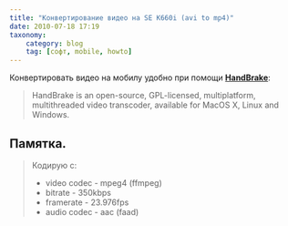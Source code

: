 ```yaml
---
title: "Конвертирование видео на SE K660i (avi to mp4)"
date: 2010-07-18 17:19
taxonomy:
    category: blog
	tag: [софт, mobile, howto]
---
```


Конвертировать видео на мобилу удобно при помощи **[HandBrake](http://handbrake.fr/)**:

> HandBrake is an open-source, GPL-licensed, multiplatform, multithreaded video transcoder, available for MacOS X, Linux and Windows.

## Памятка.

> Кодирую с:
> 
> *   video codec - mpeg4 (ffmpeg)
> *   bitrate - 350kbps
> *   framerate - 23.976fps
> *   audio codec - aac (faad)
